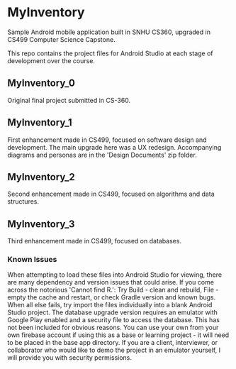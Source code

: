 # MyInventory
Sample Android mobile application built in SNHU CS360, upgraded in CS499 Computer Science Capstone.

This repo contains the project files for Android Studio at each stage of development over the course.

## MyInventory_0
Original final project submitted in CS-360.

## MyInventory_1
First enhancement made in CS499, focused on software design and development. The main upgrade here was a UX redesign. Accompanying diagrams and personas are in the 'Design Documents' zip folder.

## MyInventory_2
Second enhancement made in CS499, focused on algorithms and data structures.

## MyInventory_3
Third enhancement made in CS499, focused on databases.

### Known Issues 
When attempting to load these files into Android Studio for viewing, there are many dependency and version issues that could arise. If you come across the notorious 'Cannot find R.': Try Build - clean and rebuild, File - empty the cache and restart, or check Gradle version and known bugs. When all else fails, try import the files individually into a blank Android Studio project.
The database upgrade version requires an emulator with Google Play enabled and a security file to access the database.
This has not been included for obvious reasons. You can use your own from your own firebase account if using this as a base or learning project - it will need to be placed in the base app directory.
If you are a client, interviewer, or collaborator who would like to demo the project in an emulator yourself, I will provide you with security permissions.


